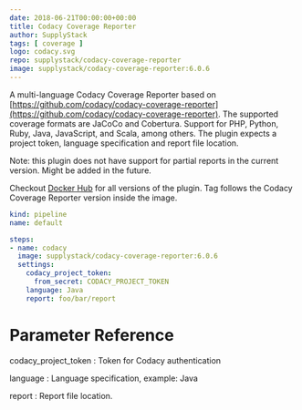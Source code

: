 ```yaml
---
date: 2018-06-21T00:00:00+00:00
title: Codacy Coverage Reporter
author: SupplyStack
tags: [ coverage ]
logo: codacy.svg
repo: supplystack/codacy-coverage-reporter
image: supplystack/codacy-coverage-reporter:6.0.6
---
```


A multi-language Codacy Coverage Reporter based on [https://github.com/codacy/codacy-coverage-reporter](https://github.com/codacy/codacy-coverage-reporter). The supported coverage formats are JaCoCo and Cobertura. Support for PHP, Python, Ruby, Java, JavaScript, and Scala, among others. The plugin expects a project token, language specification and report file location. 

Note: this plugin does not have support for partial reports in the current version. Might be added in the future.

Checkout [Docker Hub](https://hub.docker.com/r/supplystack/codacy-coverage-reporter/tags) for all versions of the plugin. Tag follows the Codacy Coverage Reporter version inside the image.


```yaml
kind: pipeline
name: default

steps:
- name: codacy
  image: supplystack/codacy-coverage-reporter:6.0.6
  settings:
    codacy_project_token: 
      from_secret: CODACY_PROJECT_TOKEN
    language: Java
    report: foo/bar/report

```

# Parameter Reference

codacy_project_token
: Token for Codacy authentication

language
: Language specification, example: Java

report
: Report file location.


